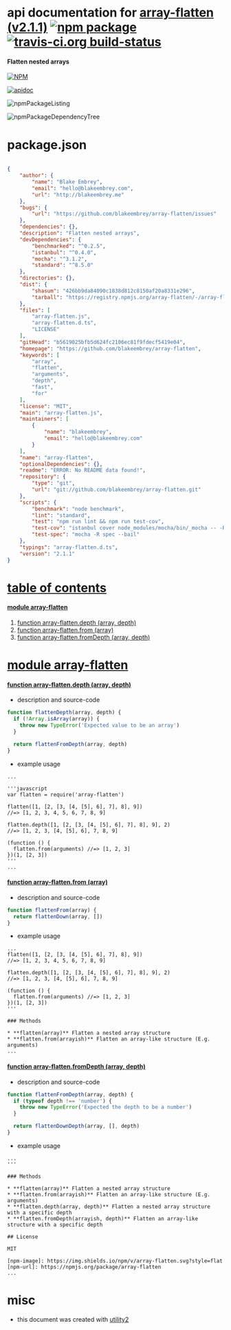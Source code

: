 # api documentation for  [array-flatten (v2.1.1)](https://github.com/blakeembrey/array-flatten)  [![npm package](https://img.shields.io/npm/v/npmdoc-array-flatten.svg?style=flat-square)](https://www.npmjs.org/package/npmdoc-array-flatten) [![travis-ci.org build-status](https://api.travis-ci.org/npmdoc/node-npmdoc-array-flatten.svg)](https://travis-ci.org/npmdoc/node-npmdoc-array-flatten)
#### Flatten nested arrays

[![NPM](https://nodei.co/npm/array-flatten.png?downloads=true)](https://www.npmjs.com/package/array-flatten)

[![apidoc](https://npmdoc.github.io/node-npmdoc-array-flatten/build/screenCapture.buildNpmdoc.browser.%252Fhome%252Ftravis%252Fbuild%252Fnpmdoc%252Fnode-npmdoc-array-flatten%252Ftmp%252Fbuild%252Fapidoc.html.png)](https://npmdoc.github.io/node-npmdoc-array-flatten/build/apidoc.html)

![npmPackageListing](https://npmdoc.github.io/node-npmdoc-array-flatten/build/screenCapture.npmPackageListing.svg)

![npmPackageDependencyTree](https://npmdoc.github.io/node-npmdoc-array-flatten/build/screenCapture.npmPackageDependencyTree.svg)



# package.json

```json

{
    "author": {
        "name": "Blake Embrey",
        "email": "hello@blakeembrey.com",
        "url": "http://blakeembrey.me"
    },
    "bugs": {
        "url": "https://github.com/blakeembrey/array-flatten/issues"
    },
    "dependencies": {},
    "description": "Flatten nested arrays",
    "devDependencies": {
        "benchmarked": "^0.2.5",
        "istanbul": "^0.4.0",
        "mocha": "^3.1.2",
        "standard": "^8.5.0"
    },
    "directories": {},
    "dist": {
        "shasum": "426bb9da84090c1838d812c8150af20a8331e296",
        "tarball": "https://registry.npmjs.org/array-flatten/-/array-flatten-2.1.1.tgz"
    },
    "files": [
        "array-flatten.js",
        "array-flatten.d.ts",
        "LICENSE"
    ],
    "gitHead": "b5619025bfb5d624fc2106ec81f9fdecf5419e04",
    "homepage": "https://github.com/blakeembrey/array-flatten",
    "keywords": [
        "array",
        "flatten",
        "arguments",
        "depth",
        "fast",
        "for"
    ],
    "license": "MIT",
    "main": "array-flatten.js",
    "maintainers": [
        {
            "name": "blakeembrey",
            "email": "hello@blakeembrey.com"
        }
    ],
    "name": "array-flatten",
    "optionalDependencies": {},
    "readme": "ERROR: No README data found!",
    "repository": {
        "type": "git",
        "url": "git://github.com/blakeembrey/array-flatten.git"
    },
    "scripts": {
        "benchmark": "node benchmark",
        "lint": "standard",
        "test": "npm run lint && npm run test-cov",
        "test-cov": "istanbul cover node_modules/mocha/bin/_mocha -- -R spec --bail",
        "test-spec": "mocha -R spec --bail"
    },
    "typings": "array-flatten.d.ts",
    "version": "2.1.1"
}
```



# <a name="apidoc.tableOfContents"></a>[table of contents](#apidoc.tableOfContents)

#### [module array-flatten](#apidoc.module.array-flatten)
1.  [function <span class="apidocSignatureSpan">array-flatten.</span>depth (array, depth)](#apidoc.element.array-flatten.depth)
1.  [function <span class="apidocSignatureSpan">array-flatten.</span>from (array)](#apidoc.element.array-flatten.from)
1.  [function <span class="apidocSignatureSpan">array-flatten.</span>fromDepth (array, depth)](#apidoc.element.array-flatten.fromDepth)



# <a name="apidoc.module.array-flatten"></a>[module array-flatten](#apidoc.module.array-flatten)

#### <a name="apidoc.element.array-flatten.depth"></a>[function <span class="apidocSignatureSpan">array-flatten.</span>depth (array, depth)](#apidoc.element.array-flatten.depth)
- description and source-code
```javascript
function flattenDepth(array, depth) {
  if (!Array.isArray(array)) {
    throw new TypeError('Expected value to be an array')
  }

  return flattenFromDepth(array, depth)
}
```
- example usage
```shell
...

'''javascript
var flatten = require('array-flatten')

flatten([1, [2, [3, [4, [5], 6], 7], 8], 9])
//=> [1, 2, 3, 4, 5, 6, 7, 8, 9]

flatten.depth([1, [2, [3, [4, [5], 6], 7], 8], 9], 2)
//=> [1, 2, 3, [4, [5], 6], 7, 8, 9]

(function () {
  flatten.from(arguments) //=> [1, 2, 3]
})(1, [2, 3])
'''
...
```

#### <a name="apidoc.element.array-flatten.from"></a>[function <span class="apidocSignatureSpan">array-flatten.</span>from (array)](#apidoc.element.array-flatten.from)
- description and source-code
```javascript
function flattenFrom(array) {
  return flattenDown(array, [])
}
```
- example usage
```shell
...
flatten([1, [2, [3, [4, [5], 6], 7], 8], 9])
//=> [1, 2, 3, 4, 5, 6, 7, 8, 9]

flatten.depth([1, [2, [3, [4, [5], 6], 7], 8], 9], 2)
//=> [1, 2, 3, [4, [5], 6], 7, 8, 9]

(function () {
  flatten.from(arguments) //=> [1, 2, 3]
})(1, [2, 3])
'''

### Methods

* **flatten(array)** Flatten a nested array structure
* **flatten.from(arrayish)** Flatten an array-like structure (E.g. arguments)
...
```

#### <a name="apidoc.element.array-flatten.fromDepth"></a>[function <span class="apidocSignatureSpan">array-flatten.</span>fromDepth (array, depth)](#apidoc.element.array-flatten.fromDepth)
- description and source-code
```javascript
function flattenFromDepth(array, depth) {
  if (typeof depth !== 'number') {
    throw new TypeError('Expected the depth to be a number')
  }

  return flattenDownDepth(array, [], depth)
}
```
- example usage
```shell
...
'''

### Methods

* **flatten(array)** Flatten a nested array structure
* **flatten.from(arrayish)** Flatten an array-like structure (E.g. arguments)
* **flatten.depth(array, depth)** Flatten a nested array structure with a specific depth
* **flatten.fromDepth(arrayish, depth)** Flatten an array-like structure with a specific depth

## License

MIT

[npm-image]: https://img.shields.io/npm/v/array-flatten.svg?style=flat
[npm-url]: https://npmjs.org/package/array-flatten
...
```



# misc
- this document was created with [utility2](https://github.com/kaizhu256/node-utility2)

